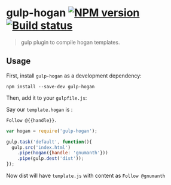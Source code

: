 # gulp-hogan [![NPM version][npm-image]][npm-url] [![Build status][travis-image]][travis-url]
> gulp plugin to compile hogan templates.

## Usage

First, install `gulp-hogan` as a development dependency:

```shell
npm install --save-dev gulp-hogan
```

Then, add it to your `gulpfile.js`:

Say our `template.hogan` is :

```
Follow @{{handle}}.
```

```javascript
var hogan = require('gulp-hogan');

gulp.task('default', function(){
  gulp.src('index.html')
    .pipe(hogan({handle: 'gnumanth'}))
    .pipe(gulp.dest('dist'));
});
```
Now dist will have `template.js` with content as `Follow @gnumanth`

[travis-url]: http://travis-ci.org/hemanth/gulp-hogan
[travis-image]: https://secure.travis-ci.org/lazd/gulp-hogan.png?branch=master
[npm-url]: https://npmjs.org/package/gulp-hogan
[npm-image]: https://badge.fury.io/js/gulp-repl.png

